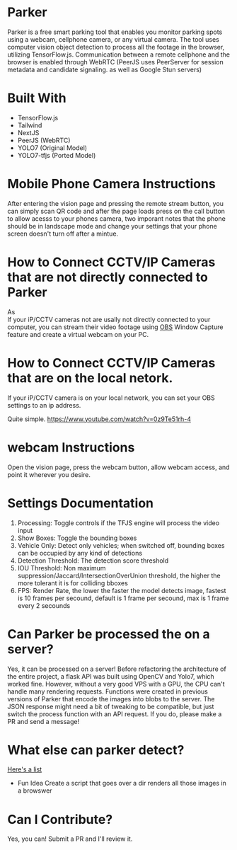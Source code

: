 # Parker 
Parker is a free smart parking tool that enables you monitor parking spots using a webcam, cellphone camera, or any virtual camera. The tool uses computer vision object detection to process all the footage in the browser, utilizing TensorFlow.js. Communication between a remote cellphone and the browser is enabled through WebRTC (PeerJS uses PeerServer for session metadata and candidate signaling. as well as Google Stun servers)

# Built With
* TensorFlow.js
* Tailwind
* NextJS
* PeerJS (WebRTC)
* YOLO7 (Original Model)
* YOLO7-tfjs (Ported Model)




# Mobile Phone Camera Instructions
After entering the vision page and pressing the remote stream button, you can simply scan QR code and after the page loads press on the call button to allow acesss to your phones camera, two imporant notes that the phone should be in landscape mode and change your settings that your phone screen doesn't turn off after a mintue. 


# How to Connect CCTV/IP Cameras that are not directly connected to Parker
As  
If your iP/CCTV cameras not are usally not directly connected to your computer, you can stream their video footage using [OBS](https://obsproject.com/) Window Capture feature and create a virtual webcam on your PC. 

# How to Connect CCTV/IP Cameras that are on the local netork.
If your iP/CCTV camera is on your local network, you can set your OBS settings to an ip address.

Quite simple.
https://www.youtube.com/watch?v=0z9Te51rh-4




# webcam Instructions
Open the vision page, press the webcam button, allow webcam access, and point it wherever you desire.

# Settings Documentation
1. Processing: Toggle controls if the TFJS engine will process the video input
2. Show Boxes: Toggle the bounding boxes
3. Vehicle Only: Detect only vehicles; when switched off, bounding boxes can be occupied by any kind of detections
4. Detection Threshold: The detection score threshold
5. IOU Threshold: Non maximum suppression/Jaccard/IntersectionOverUnion threshold, the higher the more tolerant it is for colliding bboxes 
6. FPS: Render Rate, the lower the faster the model detects image, fastest is 10 frames per secound, default is 1 frame per secound, max is 1 frame every 2 secounds
# Can Parker be processed the on a server? 
Yes, it can be processed on a server! Before refactoring the architecture of the entire project, a flask API was built using OpenCV and Yolo7, which worked fine. However, without a very good VPS with a GPU, the CPU can't handle many rendering requests. Functions were created in previous versions of Parker that encode the images into blobs to the server. The JSON response might need a bit of tweaking to be compatible, but just switch the process function with an API request. If you do, please make a PR and send a message!


# What else can parker detect?
[Here's a list](https://github.com/oxedom/parker/blob/main/client/libs/labels.json)

* Fun Idea 
Create a script that goes over a dir renders all those images in a browswer


# Can I Contribute?
Yes, you can! Submit a PR and I'll review it.
